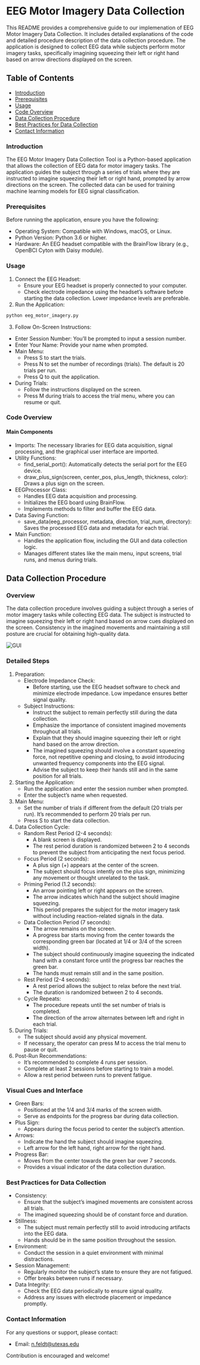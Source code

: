 # EEG Motor Imagery Data Collection

This README provides a comprehensive guide to our implemenation of EEG Motor Imagery Data Collection. It includes detailed explanations of the code and detailed procedure description of the data collection procedure. The application is designed to collect EEG data while subjects perform motor imagery tasks, specifically imagining squeezing their left or right hand based on arrow directions displayed on the screen.

## Table of Contents

* [Introduction](#introduction)
* [Prerequisites](#prerequisites)
* [Usage](#usage)
* [Code Overview](#code-overview)
* [Data Collection Procedure](#data-collection-procedure)
* [Best Practices for Data Collection](#best-practices-for-data-collection)
* [Contact Information](#contact-information)

### Introduction

The EEG Motor Imagery Data Collection Tool is a Python-based application that allows the collection of EEG data for motor imagery tasks. The application guides the subject through a series of trials where they are instructed to imagine squeezing their left or right hand, prompted by arrow directions on the screen. The collected data can be used for training machine learning models for EEG signal classification.

### Prerequisites

Before running the application, ensure you have the following:
*   Operating System: Compatible with Windows, macOS, or Linux.
*   Python Version: Python 3.6 or higher.
*   Hardware: An EEG headset compatible with the BrainFlow library (e.g., OpenBCI Cyton with Daisy module).


### Usage

1. Connect the EEG Headset:
	*   Ensure your EEG headset is properly connected to your computer.
	*   Check electrode impedance using the headset’s software before starting the data collection. Lower impedance levels are preferable.
2. Run the Application:

```bash
python eeg_motor_imagery.py
```

3.	Follow On-Screen Instructions:
*   Enter Session Number: You’ll be prompted to input a session number.
*   Enter Your Name: Provide your name when prompted.
*   Main Menu:
	*   Press S to start the trials.
	*   Press N to set the number of recordings (trials). The default is 20 trials per run.
	*   Press Q to quit the application.
*   During Trials:
	*   Follow the instructions displayed on the screen.
	*   Press M during trials to access the trial menu, where you can resume or quit.

### Code Overview

#### Main Components

*   Imports: The necessary libraries for EEG data acquisition, signal processing, and the graphical user interface are imported.
*   Utility Functions:
    *   find_serial_port(): Automatically detects the serial port for the EEG device.
    *   draw_plus_sign(screen, center_pos, plus_length, thickness, color): Draws a plus sign on the screen.
*   EEGProcessor Class:
	*   Handles EEG data acquisition and processing.
	*   Initializes the EEG board using BrainFlow.
	*   Implements methods to filter and buffer the EEG data.
*   Data Saving Function:
	*   save_data(eeg_processor, metadata, direction, trial_num, directory): Saves the processed EEG data and metadata for each trial.
*   Main Function:
	*   Handles the application flow, including the GUI and data collection logic.
	*   Manages different states like the main menu, input screens, trial runs, and menus during trials.

## Data Collection Procedure

### Overview

The data collection procedure involves guiding a subject through a series of motor imagery tasks while collecting EEG data. The subject is instructed to imagine squeezing their left or right hand based on arrow cues displayed on the screen. Consistency in the imagined movements and maintaining a still posture are crucial for obtaining high-quality data.

![GUI](../assets/data-collection.png)

### Detailed Steps

1. Preparation:
    *   Electrode Impedance Check:
        *   Before starting, use the EEG headset software to check and minimize electrode impedance. Low impedance ensures better signal quality.
	*   Subject Instructions:
	    *   Instruct the subject to remain perfectly still during the data collection.
	    *   Emphasize the importance of consistent imagined movements throughout all trials.
	    *   Explain that they should imagine squeezing their left or right hand based on the arrow direction.
	    *   The imagined squeezing should involve a constant squeezing force, not repetitive opening and closing, to avoid introducing unwanted frequency components into the EEG signal.
	    *   Advise the subject to keep their hands still and in the same position for all trials.
2. Starting the Application:
	*   Run the application and enter the session number when prompted.
	*   Enter the subject’s name when requested.
3. Main Menu:
    *   Set the number of trials if different from the default (20 trials per run). It’s recommended to perform 20 trials per run.
    *   Press S to start the data collection.
4.	Data Collection Cycle:
	*   Random Rest Period (2-4 seconds):
        *   A blank screen is displayed.
        *   The rest period duration is randomized between 2 to 4 seconds to prevent the subject from anticipating the next focus period.
	*   Focus Period (2 seconds):
        *   A plus sign (+) appears at the center of the screen.
        *   The subject should focus intently on the plus sign, minimizing any movement or thought unrelated to the task.
	*   Priming Period (1.2 seconds):
        *   An arrow pointing left or right appears on the screen.
        *   The arrow indicates which hand the subject should imagine squeezing.
        *   This period prepares the subject for the motor imagery task without including reaction-related signals in the data.
	*   Data Collection Period (7 seconds):
	    *   The arrow remains on the screen.
        *   A progress bar starts moving from the center towards the corresponding green bar (located at 1/4 or 3/4 of the screen width).
        *   The subject should continuously imagine squeezing the indicated hand with a constant force until the progress bar reaches the green bar.
        *   The hands must remain still and in the same position.
	*   Rest Period (2-4 seconds):
	    *   A rest period allows the subject to relax before the next trial.
	    *   The duration is randomized between 2 to 4 seconds.
	*   Cycle Repeats:
	    *   The procedure repeats until the set number of trials is completed.
	    *   The direction of the arrow alternates between left and right in each trial.
5.	During Trials:
	*   The subject should avoid any physical movement.
	*   If necessary, the operator can press M to access the trial menu to pause or quit.
6.	Post-Run Recommendations:
	*   It’s recommended to complete 4 runs per session.
	*   Complete at least 2 sessions before starting to train a model.
	*   Allow a rest period between runs to prevent fatigue.

### Visual Cues and Interface

*   Green Bars:
	*   Positioned at the 1/4 and 3/4 marks of the screen width.
	*   Serve as endpoints for the progress bar during data collection.
*   Plus Sign:
	*   Appears during the focus period to center the subject’s attention.
*   Arrows:
	*   Indicate the hand the subject should imagine squeezing.
	*   Left arrow for the left hand, right arrow for the right hand.
*   Progress Bar:
	*   Moves from the center towards the green bar over 7 seconds.
	*   Provides a visual indicator of the data collection duration.

### Best Practices for Data Collection

*   Consistency:
	*   Ensure that the subject’s imagined movements are consistent across all trials.
	*   The imagined squeezing should be of constant force and duration.
*   Stillness:
	*   The subject must remain perfectly still to avoid introducing artifacts into the EEG data.
	*   Hands should be in the same position throughout the session.
*   Environment:
	*   Conduct the session in a quiet environment with minimal distractions.
*   Session Management:
	*   Regularly monitor the subject’s state to ensure they are not fatigued.
	*   Offer breaks between runs if necessary.
*   Data Integrity:
	*   Check the EEG data periodically to ensure signal quality.
	*   Address any issues with electrode placement or impedance promptly.

### Contact Information

For any questions or support, please contact:
*   Email: n.feldt@utexas.edu

Contribution is encouraged and welcome!

